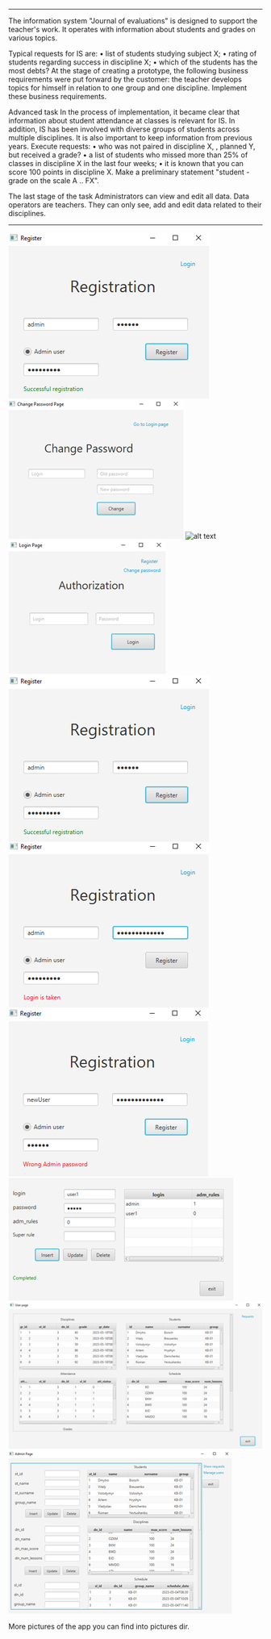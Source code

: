 *********************************************************************************************************************************************************************

The information system "Journal of evaluations" is designed to support the teacher's work. It operates with information about students and grades on various topics.

Typical requests for IS are:
• list of students studying subject X;
• rating of students regarding success in discipline X;
• which of the students has the most debts?
At the stage of creating a prototype, the following business requirements were put forward by the customer: the teacher develops topics for himself in relation to one group and one discipline. Implement these business requirements.

Advanced task
In the process of implementation, it became clear that information about student attendance at classes is relevant for IS. In addition, IS has been involved with diverse groups of students across multiple disciplines. It is also important to keep information from previous years.
Execute requests:
• who was not paired in discipline X, , planned Y, but received a grade?
• a list of students who missed more than 25% of classes in discipline X in the last four weeks;
• it is known that you can score 100 points in discipline X. Make a preliminary statement "student - grade on the scale A .. FX".

The last stage of the task Administrators can view and edit all data. Data operators are teachers. They can only see, add and edit data related to their disciplines.

*********************************************************************************************************************************************************************
![alt text](https://github.com/VredniyDed/TeacherApp/blob/master/pictures/resistrationPage.png?raw=true)
![alt text](https://github.com/VredniyDed/TeacherApp/blob/master/pictures/changePassPage.png?raw=true)
![alt text]([https://github.com/VredniyDed/TeacherApp/blob/master/pictures/changePassPage.png](https://github.com/VredniyDed/TeacherApp/blob/master/pictures/erd.png)https://github.com/VredniyDed/TeacherApp/blob/master/pictures/erd.png?raw=true)
![alt text](https://github.com/VredniyDed/TeacherApp/blob/master/pictures/authorizationPage.png?raw=true)
![alt text](https://github.com/VredniyDed/TeacherApp/blob/master/pictures/resistrationPage.png?raw=true)
![alt text](https://github.com/VredniyDed/TeacherApp/blob/master/pictures/resistrationPageLoginIsTaken.png?raw=true)
![alt text](https://github.com/VredniyDed/TeacherApp/blob/master/pictures/resistrationPageWrongAdmPass.png?raw=true)
![alt text](https://github.com/VredniyDed/TeacherApp/blob/master/pictures/UserListPageAddRegUser.png?raw=true)
![alt text](https://github.com/VredniyDed/TeacherApp/blob/master/pictures/UserPage1.png?raw=true)
![alt text](https://github.com/VredniyDed/TeacherApp/blob/master/pictures/adminPage1.png?raw=true)

More pictures of the app you can find into pictures dir.
